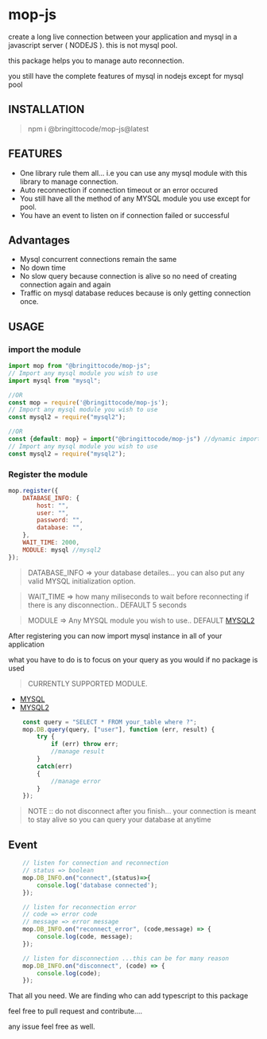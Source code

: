 # mop-js
create a long live connection between your application and mysql in a javascript server ( NODEJS ). this is not mysql pool.

this package helps you to manage auto reconnection.

you still have the complete features of mysql in nodejs except for mysql pool

## INSTALLATION
> npm i @bringittocode/mop-js@latest

## FEATURES

* One library rule them all... i.e you can use any mysql module with this library to manage connection.
* Auto reconnection if connection timeout or an error occured
* You still have all the method of any MYSQL module you use except for pool.
* You have an event to listen on if connection failed or successful

## Advantages

* Mysql concurrent connections remain the same
* No down time
* No slow query because connection is alive so no need of creating connection again and again
* Traffic on mysql database reduces because is only getting connection once.

## USAGE

### import the module
```js
import mop from "@bringittocode/mop-js";
// Import any mysql module you wish to use
import mysql from "mysql";

//OR
const mop = require('@bringittocode/mop-js');
// Import any mysql module you wish to use
const mysql2 = require("mysql2");

//OR
const {default: mop} = import("@bringittocode/mop-js") //dynamic import
// Import any mysql module you wish to use
const mysql2 = require("mysql2");
```

### Register the module
```js
mop.register({
    DATABASE_INFO: {
        host: "",
        user: "",
        password: "",
        database: "",
    },
    WAIT_TIME: 2000,
    MODULE: mysql //mysql2
});
```

> DATABASE_INFO => your database detailes... you can also put any valid MYSQL initialization option.

> WAIT_TIME => how many miliseconds to wait before reconnecting if there is any disconnection.. DEFAULT 5 seconds

> MODULE => Any MYSQL module you wish to use.. DEFAULT [MYSQL2](https://www.npmjs.com/package/mysql2)

After registering you can now import mysql instance in all of your application

what you have to do is to focus on your query as you would if no package is used

> CURRENTLY SUPPORTED MODULE.

* [MYSQL](https://www.npmjs.com/package/mysql)
* [MYSQL2](https://www.npmjs.com/package/mysql2)

```js
    const query = "SELECT * FROM your_table where ?";
    mop.DB.query(query, ["user"], function (err, result) {
        try {
            if (err) throw err;
            //manage result
        }
        catch(err)
        {
            //manage error
        }
    });
```
> NOTE :: do not disconnect after you finish... your connection is meant to stay alive so you can query your database at anytime

## Event

```js
    // listen for connection and reconnection
    // status => boolean
    mop.DB_INFO.on("connect",(status)=>{
        console.log('database connected');
    });

    // listen for reconnection error
    // code => error code
    // message => error message
    mop.DB_INFO.on("reconnect_error", (code,message) => {
        console.log(code, message);
    });

    // listen for disconnection ...this can be for many reason
    mop.DB_INFO.on("disconnect", (code) => {
        console.log(code);
    });
```

That all you need.
We are finding who can add typescript to this package

feel free to pull request and contribute....

any issue feel free as well.